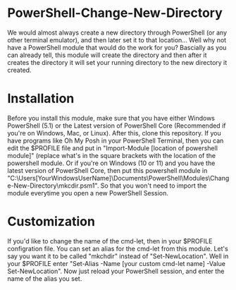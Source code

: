 # PowerShell-Change-New-Directory
We would almost always create a new directory through PowerShell (or any other terminal emulator), and then later set it to that location... Well why not have a PowerShell module that would do the work for you? Bascially as you can already tell, this module will create the directory and then after it creates the directory it will set your running directory to the new directory it created.

# Installation
Before you install this module, make sure that you have either Windows PowerShell (5.1) or the Latest version of PowerShell Core (Recommended if you're on Windows, Mac, or Linux). After this, clone this repository. If you have programs like Oh My Posh in your PowerShell Terminal, then you can edit the $PROFILE file and put in "Import-Module [location of powershell module]" (replace what's in the square brackets with the location of the powershell module. Or if you're on Windows (10 or 11) and you have the latest version of PowerShell Core, then put this powershell module in "C:\Users\[YourWindowsUserName]\Documents\PowerShell\Modules\Change-New-Directory\mkcdir.psm1". So that you won't need to import the module everytime you open a new PowerShell Session.

# Customization
If you'd like to change the name of the cmd-let, then in your $PROFILE configration file. You can set an alias for the cmd-let from this module. Let's say you want it to be called "mkchdir" instead of "Set-NewLocation". Well in your $PROFILE enter "Set-Alias -Name [your custom cmd-let name] -Value Set-NewLocation". Now just reload your PowerShell session, and enter the name of the alias you set.

